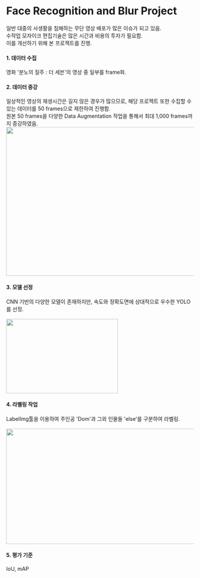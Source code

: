 # Face Recognition and Blur Project
일반 대중의 사생활을 침해하는 무단 영상 배포가 많은 이슈가 되고 있음. <br>
수작업 모자이크 편집기술은 많은 시간과 비용의 투자가 필요함. <br>
이를 개선하기 위해 본 프로젝트를 진행. <br>

#### 1. 데이터 수집
영화 '분노의 질주 : 더 세븐'의 영상 중 일부를 frame화. <br>


#### 2. 데이터 증강
일상적인 영상의 재생시간은 길지 않은 경우가 많으므로, 해당 프로젝트 또한 수집할 수 있는 데이터를 50 frames으로 제한하여 진행함.<br>
원본 50 frames을 다양한 Data Augmentation 작업을 통해서 최대 1,000 frames까지 증강하였음. <br>
<img src="https://user-images.githubusercontent.com/72846750/110194874-35e34d00-7e7e-11eb-888e-1f0dce3bf612.JPG" width="600" height="400"/>
 <br>

#### 3. 모델 선정
CNN 기반의 다양한 모델이 존재하지만, 속도와 정확도면에 상대적으로 우수한 YOLO를 선정.<br><br>
<img src="https://user-images.githubusercontent.com/72846750/110195466-94112f80-7e80-11eb-997f-7cdb36b287aa.JPG" width="300" height="200"/>
 <br>
 
#### 4. 라벨링 작업
LabelImg툴을 이용하여 주인공 'Dom'과 그외 인물들 'else'를 구분하여 라벨링. <br><br>
<img src="https://user-images.githubusercontent.com/72846750/110195809-5530a900-7e83-11eb-81b3-fc7d59afcdc6.png" width="550" height="310"/>
 <br>
 
#### 5. 평가 기준
IoU, mAP

